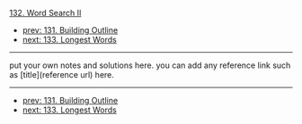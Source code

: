 [132. Word Search II](http://www.lintcode.com/problem/word-search-ii)

- [prev: 131. Building Outline](131-building-outline.md)
- [next: 133. Longest Words](133-longest-words.md)

---

put your own notes and solutions here.
you can add any reference link such as [title](reference url) here.

---

- [prev: 131. Building Outline](131-building-outline.md)
- [next: 133. Longest Words](133-longest-words.md)
